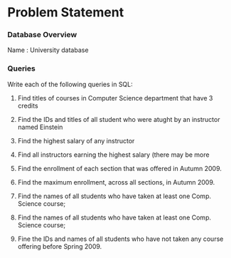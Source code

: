 Problem Statement
=================
### Database Overview

  Name : University database


### Queries

Write each of the following queries in SQL:

1. Find titles of courses in Computer Science department that have 3 credits

2. Find the IDs and titles of all student who were atught by an instructor named Einstein

3. Find the highest salary of any instructor

4. Find all instructors earning the highest salary (there may be more

5. Find the enrollment of each section that was offered in Autumn 2009.

6. Find the maximum enrollment, across all sections, in Autumn 2009.

7. Find the names of all students who have taken at least one Comp. Science course;

8. Find the names of all students who have taken at least one Comp. Science course;

9. Fine the IDs and names of all students who have not taken any course offering before Spring 2009.




